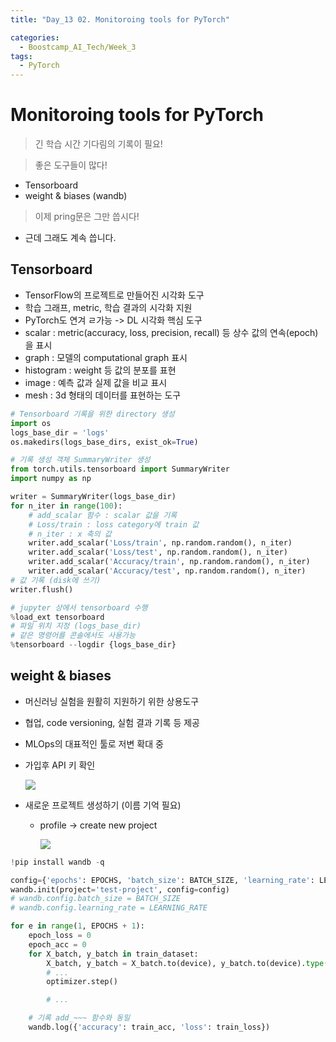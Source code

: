 ```yaml
---
title: "Day_13 02. Monitoroing tools for PyTorch"

categories:
  - Boostcamp_AI_Tech/Week_3
tags:
  - PyTorch
---
```


# Monitoroing tools for PyTorch

> 긴 학습 시간 기다림의 기록이 필요!

> 좋은 도구들이 많다!

- Tensorboard
- weight & biases (wandb)

> 이제 pring문은 그만 씁시다!

- 근데 그래도 계속 씁니다.

## Tensorboard

- TensorFlow의 프로젝트로 만들어진 시각화 도구
- 학습 그래프, metric, 학습 결과의 시각화 지원
- PyTorch도 연겨 ㄹ가능 -> DL 시각화 핵심 도구
- scalar : metric(accuracy, loss, precision, recall) 등 상수 값의 연속(epoch)을 표시
- graph : 모델의 computational graph 표시
- histogram : weight 등 값의 분포를 표현
- image : 예측 값과 실제 값을 비교 표시
- mesh : 3d 형태의 데이터를 표현하는 도구

```python
# Tensorboard 기록을 위한 directory 생성
import os
logs_base_dir = 'logs'
os.makedirs(logs_base_dirs, exist_ok=True)

# 기록 생성 객체 SummaryWriter 생성
from torch.utils.tensorboard import SummaryWriter
import numpy as np

writer = SummaryWriter(logs_base_dir)
for n_iter in range(100):
    # add_scalar 함수 : scalar 값을 기록
    # Loss/train : loss category에 train 값
    # n_iter : x 축의 값
    writer.add_scalar('Loss/train', np.random.random(), n_iter)  
    writer.add_scalar('Loss/test', np.random.random(), n_iter)
    writer.add_scalar('Accuracy/train', np.random.random(), n_iter)
    writer.add_scalar('Accuracy/test', np.random.random(), n_iter)
# 값 기록 (disk에 쓰기)
writer.flush()

# jupyter 상에서 tensorboard 수행
%load_ext tensorboard
# 파일 위치 지정 (logs_base_dir)
# 같은 명령어를 콘솔에서도 사용가능
%tensorboard --logdir {logs_base_dir}
```

## weight & biases

- 머신러닝 실험을 원활히 지원하기 위한 상용도구
- 협업, code versioning, 실험 결과 기록 등 제공
- MLOps의 대표적인 툴로 저변 확대 중

- 가입후 API 키 확인
    
    ![]({{site.url}}/assets/images/boostcamp/2021-08-19-14-28-38.png)

- 새로운 프로젝트 생성하기 (이름 기억 필요)
  - profile -> create new project
  
    ![]({{site.url}}/assets/images/boostcamp/2021-08-19-14-29-38.png)


```python
!pip install wandb -q

config={'epochs': EPOCHS, 'batch_size': BATCH_SIZE, 'learning_rate': LEARNING_RATE}
wandb.init(project='test-project', config=config)
# wandb.config.batch_size = BATCH_SIZE
# wandb.config.learning_rate = LEARNING_RATE

for e in range(1, EPOCHS + 1):
    epoch_loss = 0
    epoch_acc = 0
    for X_batch, y_batch in train_dataset:
        X_batch, y_batch = X_batch.to(device), y_batch.to(device).type(torch.cuda.FloatTensor)
        # ...
        optimizer.step()

        # ...

    # 기록 add_~~~ 함수와 동일
    wandb.log({'accuracy': train_acc, 'loss': train_loss})
```


